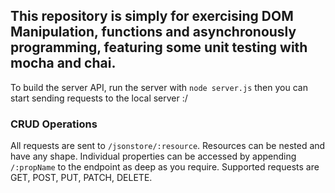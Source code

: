 <h2>This repository is simply for exercising DOM Manipulation, functions and asynchronously programming, featuring some unit testing with mocha and chai.</h2>

<p>To build the server API, run the server with <code>node server.js</code> then you can start sending requests to the local server :/</p>
<h3>CRUD Operations</h2>

<p>All requests are sent to <code>/jsonstore/:resource</code>. Resources can be nested and have any shape. Individual properties can be accessed by appending <code>/:propName</code> to the endpoint as deep as you require. Supported requests are GET, POST, PUT, PATCH, DELETE.</p>
